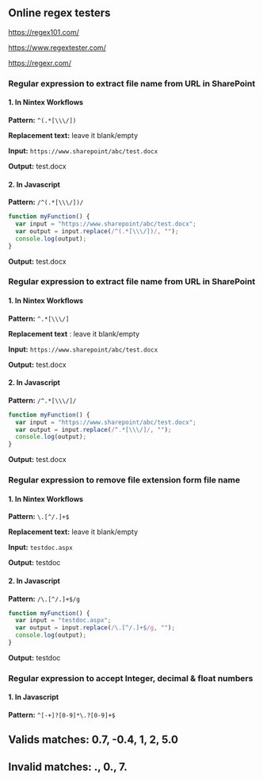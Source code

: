 ## Online regex testers
https://regex101.com/

https://www.regextester.com/

https://regexr.com/

### Regular expression to extract file name from URL in SharePoint

#### 1. In Nintex Workflows

**Pattern:** `^(.*[\\\/])`

**Replacement text:** leave it blank/empty

**Input:** `https://www.sharepoint/abc/test.docx`

**Output:** test.docx

#### 2. In Javascript

**Pattern:** `/^(.*[\\\/])/`

```javascript
function myFunction() {
  var input = "https://www.sharepoint/abc/test.docx"; 
  var output = input.replace(/^(.*[\\\/])/, "");
  console.log(output);
}
```
**Output:** test.docx



### Regular expression to extract file name from URL in SharePoint

#### 1. In Nintex Workflows

**Pattern:** `^.*[\\\/]`

**Replacement text**  : leave it blank/empty

**Input:** `https://www.sharepoint/abc/test.docx`

**Output:** test.docx

#### 2. In Javascript

**Pattern:** `/^.*[\\\/]/`

```javascript
function myFunction() {
  var input = "https://www.sharepoint/abc/test.docx"; 
  var output = input.replace(/^.*[\\\/]/, "");
  console.log(output);
}
```
**Output:** test.docx




### Regular expression to remove file extension form file name

#### 1. In Nintex Workflows

**Pattern:** `\.[^/.]+$`

**Replacement text:** leave it blank/empty

**Input:** `testdoc.aspx`

**Output:** testdoc


#### 2. In Javascript

**Pattern:** `/\.[^/.]+$/g`

```javascript
function myFunction() {
  var input = "testdoc.aspx"; 
  var output = input.replace(/\.[^/.]+$/g, "");
  console.log(output);
}
```
**Output:** testdoc


### Regular expression to accept Integer, decimal & float numbers

#### 1. In Javascript

**Pattern:** `^[-+]?[0-9]*\.?[0-9]+$`

## Valids matches: 0.7, -0.4, 1, 2, 5.0
## Invalid matches: ., 0., 7.
